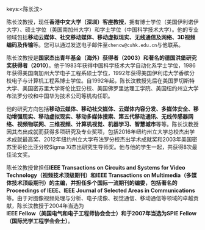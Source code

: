 keys:<陈长汶>


陈长汶教授，现任**香港中文大学（深圳）客座教授**，拥有博士学位（美国伊利诺伊大学）、硕士学位（美国南加州大学）和学士学位（中国科学技术大学）。他的专业领域包括**移动云媒体、社交移动媒体、移动虚拟现实、无线通信及网络、3D视频编码及传输**等。您可以通过发送电子邮件至`chencw@cuhk.edu.cn`与他联系。

陈长汶教授是**国家杰出青年基金（海外）获得者（2003）**和**著名的德国洪堡研究奖获得者（2010）**。他于1983年获得中国科学技术大学自动化系学士学位，1986年获得美国南加州大学电子工程系硕士学位，1992年获得美国伊利诺大学香槟分校电子与计算机工程系博士学位。自1992年起，陈长汶教授先后在美国罗切斯特大学、美国密苏里大学哥伦比亚分校、美国佛罗里达理工学院、美国纽约州立大学布法罗分校和中国华为技术公司等机构任职。

他的研究方向包括**移动云媒体、移动社交媒体、云媒体内容分发、多媒体安全、移动增强现实、移动虚拟现实、移动多媒体搜索、第五代移动通讯、无线传感器网络、视频物联网、三维视频、计算机视觉、机器学习、智慧城市**等等。陈长汶教授因其杰出成就而获得多项研究及专业奖项，包括2016年纽约州立大学总校杰出学术成就最高奖、2012年纽约州立大学布法罗分校杰出学术成就奖和2003年美国密苏里哥伦比亚分校Sigma Xi杰出研究生导师奖。他与他的学生一起，共获得8次最佳论文奖。

陈长汶教授曾担任**IEEE Transactions on Circuits and Systems for Video Technology（视频技术顶级期刊）**和**IEEE Transactions on Multimedia（多媒体技术顶级期刊）**的主编，并担任多个国际一流期刊的编委，包括著名的**Proceedings of IEEE、IEEE Journal of Selected Areas in Communications**等。由于对图像视频处理与分析、电子成像、视觉通信、移动通信等领域的卓越贡献，陈长汶教授于2004年当选为**IEEE Fellow（美国电气和电子工程师协会会士）**和于2007年当选为**SPIE Fellow（国际光学工程学会会士）**。